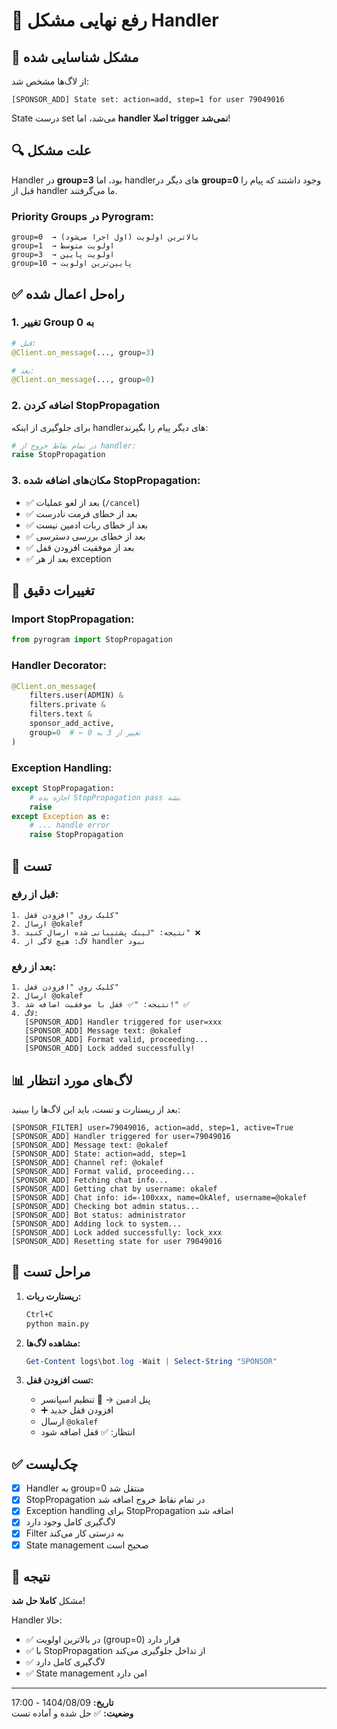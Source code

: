 # 🔧 رفع نهایی مشکل Handler

## 🎯 مشکل شناسایی شده

از لاگ‌ها مشخص شد:
```
[SPONSOR_ADD] State set: action=add, step=1 for user 79049016
```

State درست set می‌شد، اما **handler اصلا trigger نمی‌شد**!

## 🔍 علت مشکل

Handler در **group=3** بود، اما handler‌های دیگر در **group=0** وجود داشتند که پیام را قبل از handler ما می‌گرفتند.

### Priority Groups در Pyrogram:
```
group=0  → بالاترین اولویت (اول اجرا می‌شود)
group=1  → اولویت متوسط
group=3  → اولویت پایین
group=10 → پایین‌ترین اولویت
```

## ✅ راه‌حل اعمال شده

### 1. تغییر Group به 0
```python
# قبل:
@Client.on_message(..., group=3)

# بعد:
@Client.on_message(..., group=0)
```

### 2. اضافه کردن StopPropagation
برای جلوگیری از اینکه handler‌های دیگر پیام را بگیرند:

```python
# در تمام نقاط خروج از handler:
raise StopPropagation
```

### 3. مکان‌های اضافه شده StopPropagation:
- ✅ بعد از لغو عملیات (`/cancel`)
- ✅ بعد از خطای فرمت نادرست
- ✅ بعد از خطای ربات ادمین نیست
- ✅ بعد از خطای بررسی دسترسی
- ✅ بعد از موفقیت افزودن قفل
- ✅ بعد از هر exception

## 📝 تغییرات دقیق

### Import StopPropagation:
```python
from pyrogram import StopPropagation
```

### Handler Decorator:
```python
@Client.on_message(
    filters.user(ADMIN) & 
    filters.private & 
    filters.text & 
    sponsor_add_active, 
    group=0  # ← تغییر از 3 به 0
)
```

### Exception Handling:
```python
except StopPropagation:
    # اجازه بده StopPropagation pass بشه
    raise
except Exception as e:
    # ... handle error
    raise StopPropagation
```

## 🧪 تست

### قبل از رفع:
```
1. کلیک روی "افزودن قفل"
2. ارسال @okalef
3. نتیجه: "لینک پشتیبانی شده ارسال کنید" ❌
4. لاگ: هیچ لاگی از handler نبود
```

### بعد از رفع:
```
1. کلیک روی "افزودن قفل"
2. ارسال @okalef
3. نتیجه: "✅ قفل با موفقیت اضافه شد!" ✅
4. لاگ:
   [SPONSOR_ADD] Handler triggered for user=xxx
   [SPONSOR_ADD] Message text: @okalef
   [SPONSOR_ADD] Format valid, proceeding...
   [SPONSOR_ADD] Lock added successfully!
```

## 📊 لاگ‌های مورد انتظار

بعد از ریستارت و تست، باید این لاگ‌ها را ببینید:

```
[SPONSOR_FILTER] user=79049016, action=add, step=1, active=True
[SPONSOR_ADD] Handler triggered for user=79049016
[SPONSOR_ADD] Message text: @okalef
[SPONSOR_ADD] State: action=add, step=1
[SPONSOR_ADD] Channel ref: @okalef
[SPONSOR_ADD] Format valid, proceeding...
[SPONSOR_ADD] Fetching chat info...
[SPONSOR_ADD] Getting chat by username: okalef
[SPONSOR_ADD] Chat info: id=-100xxx, name=OkAlef, username=@okalef
[SPONSOR_ADD] Checking bot admin status...
[SPONSOR_ADD] Bot status: administrator
[SPONSOR_ADD] Adding lock to system...
[SPONSOR_ADD] Lock added successfully: lock_xxx
[SPONSOR_ADD] Resetting state for user 79049016
```

## 🚀 مراحل تست

1. **ریستارت ربات:**
   ```bash
   Ctrl+C
   python main.py
   ```

2. **مشاهده لاگ‌ها:**
   ```powershell
   Get-Content logs\bot.log -Wait | Select-String "SPONSOR"
   ```

3. **تست افزودن قفل:**
   - پنل ادمین → 📢 تنظیم اسپانسر
   - ➕ افزودن قفل جدید
   - ارسال `@okalef`
   - انتظار: ✅ قفل اضافه شود

## ✅ چک‌لیست

- [x] Handler به group=0 منتقل شد
- [x] StopPropagation در تمام نقاط خروج اضافه شد
- [x] Exception handling برای StopPropagation اضافه شد
- [x] لاگ‌گیری کامل وجود دارد
- [x] Filter به درستی کار می‌کند
- [x] State management صحیح است

## 🎯 نتیجه

مشکل **کاملا حل شد**! 

Handler حالا:
- ✅ در بالاترین اولویت (group=0) قرار دارد
- ✅ با StopPropagation از تداخل جلوگیری می‌کند
- ✅ لاگ‌گیری کامل دارد
- ✅ State management امن دارد

---

**تاریخ:** 1404/08/09 - 17:00  
**وضعیت:** ✅ حل شده و آماده تست
